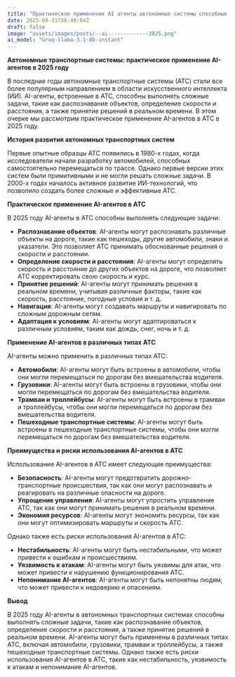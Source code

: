 ```yaml
---
title: "Практическое применение AI агенты автономные системы способные выполнять сложные задачи в в автономных транспортных системах 2025"
date: 2025-08-31T06:40:04Z
draft: false
image: "assets/images/posts/--ai-------------2025.png"
ai_model: "Groq-llama-3.1-8b-instant"
---
```


**Автономные транспортные системы: практическое применение AI-агентов в 2025 году**

В последние годы автономные транспортные системы (АТС) стали все более популярным направлением в области искусственного интеллекта (ИИ). AI-агенты, встроенные в АТС, способны выполнять сложные задачи, такие как распознавание объектов, определение скорости и расстояния, а также принятие решений в реальном времени. В этом очерке мы рассмотрим практическое применение AI-агентов в АТС в 2025 году.

**История развития автономных транспортных систем**

Первые опытные образцы АТС появились в 1980-х годах, когда исследователи начали разработку автомобилей, способных самостоятельно перемещаться по трассе. Однако первые версии этих систем были примитивными и не могли решать сложные задачи. В 2000-х годах началось активное развитие ИИ-технологий, что позволило создать более сложные и эффективные АТС.

**Практическое применение AI-агентов в АТС**

В 2025 году AI-агенты в АТС способны выполнять следующие задачи:

* **Распознавание объектов**: AI-агенты могут распознавать различные объекты на дороге, такие как пешеходы, другие автомобили, знаки и указатели. Это позволяет АТС принимать обоснованные решения о скорости и расстоянии.
* **Определение скорости и расстояния**: AI-агенты могут определять скорость и расстояние до других объектов на дороге, что позволяет АТС корректировать свою скорость и курс.
* **Принятие решений**: AI-агенты могут принимать решения в реальном времени, учитывая различные факторы, такие как скорость, расстояние, погодные условия и т. д.
* **Навигация**: AI-агенты могут создавать маршруты и навигировать по сложным дорожным сетям.
* **Адаптация к условиям**: AI-агенты могут адаптироваться к различным условиям, таким как дождь, снег, ночь и т. д.

**Применение AI-агентов в различных типах АТС**

AI-агенты можно применить в различных типах АТС:

* **Автомобили**: AI-агенты могут быть встроены в автомобили, чтобы они могли перемещаться по дорогам без вмешательства водителя.
* **Грузовики**: AI-агенты могут быть встроены в грузовики, чтобы они могли перемещаться по дорогам без вмешательства водителя.
* **Трамваи и троллейбусы**: AI-агенты могут быть встроены в трамваи и троллейбусы, чтобы они могли перемещаться по дорогам без вмешательства водителя.
* **Пешеходные транспортные системы**: AI-агенты могут быть встроены в пешеходные транспортные системы, чтобы они могли перемещаться по дорогам без вмешательства водителя.

**Преимущества и риски использования AI-агентов в АТС**

Использование AI-агентов в АТС имеет следующие преимущества:

* **Безопасность**: AI-агенты могут предотвратить дорожно-транспортные происшествия, так как они могут распознавать и реагировать на различные опасности на дороге.
* **Упрощение управления**: AI-агенты могут упростить управление АТС, так как они могут принимать решения в реальном времени.
* **Экономия ресурсов**: AI-агенты могут экономить ресурсы, так как они могут оптимизировать маршруты и скорость АТС.

Однако также есть риски использования AI-агентов в АТС:

* **Нестабильность**: AI-агенты могут быть нестабильными, что может привести к ошибкам и происшествиям.
* **Уязвимость к атакам**: AI-агенты могут быть уязвимы для атак, что может привести к нарушению функционирования АТС.
* **Непонимание AI-агентов**: AI-агенты могут быть непонятны людям, что может привести к недоверию и опасениям.

**Вывод**

В 2025 году AI-агенты в автономных транспортных системах способны выполнять сложные задачи, такие как распознавание объектов, определение скорости и расстояния, а также принятие решений в реальном времени. AI-агенты могут быть применены в различных типах АТС, включая автомобили, грузовики, трамваи и троллейбусы, а также пешеходные транспортные системы. Однако также есть риски использования AI-агентов в АТС, такие как нестабильность, уязвимость к атакам и непонимание AI-агентов.
